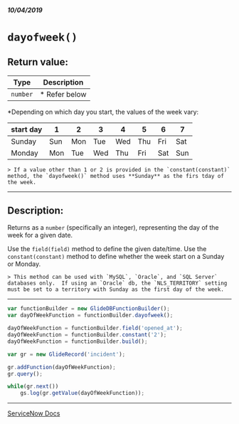##### 10/04/2019
# `dayofweek()`

## Return value:
| Type | Description |
|---|---|
| `number` | * Refer below |

*Depending on which day you start, the values of the week vary:

| start day | 1 | 2 | 3 | 4 | 5 | 6 | 7 |
|---|---|---|---|---|---|---|---|
| Sunday | Sun | Mon | Tue | Wed | Thu | Fri | Sat |
| Monday | Mon | Tue | Wed | Thu | Fri | Sat | Sun |

    > If a value other than 1 or 2 is provided in the `constant(constant)` method, the `dayofweek()` method uses **Sunday** as the firs tday of the week.

---

## Description:
Returns as a `number` (specifically an integer), representing the day of the week for a given date.

Use the `field(field)` method to define the given date/time.  Use the `constant(constant)` method to define whether the week start on a Sunday or Monday.

    > This method can be used with `MySQL`, `Oracle`, and `SQL Server` databases only.  If using an `Oracle` db, the `NLS_TERRITORY` setting must be set to a territory with Sunday as the first day of the week.

---

```js
var functionBuilder = new GlideDBFunctionBuilder();
var dayOfWeekFunction = functionBuilder.dayofweek();

dayOfWeekFunction = functionBuilder.field('opened_at');
dayOfWeekFunction = functionBuilder.constant('2');
dayOfWeekFunction = functionBuilder.build();

var gr = new GlideRecord('incident');

gr.addFunction(dayOfWeekFunction);
gr.query();

while(gr.next())
    gs.log(gr.getValue(dayOfWeekFunction));
```

---

[ServiceNow Docs](https://developer.servicenow.com/app.do#!/api_doc?v=newyork&id=GlideDBFBScoped-dayofweek)